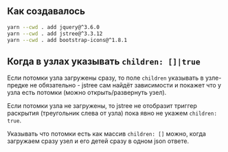 ## Как создавалось

```sh
yarn --cwd . add jquery@^3.6.0
yarn --cwd . add jstree@^3.3.12
yarn --cwd . add bootstrap-icons@^1.8.1
```

## Когда в узлах указывать `children: []|true`

Если потомки узла загружены сразу, то поле `children` указывать в узле-предке не
обязательно - jstree сам найдёт зависимости и покажет что у узла есть потомки
(можно открыть/развернуть узел).

Если потомки узла не загружены, то jstree не отобразит триггер раскрытия
(треугольник слева от узла) пока явно не укажем `children: true`.

Указывать что потомки есть как массив `children: []` можно, когда загружаем
сразу узел и его детей сразу в одном json ответе.
